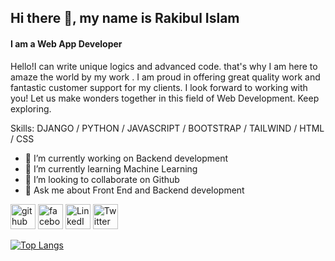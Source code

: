 ## Hi there 👋, my name is Rakibul Islam
#### I am a Web App Developer
Hello!I can write unique logics and advanced code. that's why I am here to amaze the world by my work . I am proud in offering great quality work and fantastic customer support for my clients. I look forward to working with you! Let us make wonders together in this field of Web Development. Keep exploring.

Skills:  DJANGO / PYTHON / JAVASCRIPT / BOOTSTRAP / TAILWIND / HTML / CSS

- 🔭 I’m currently working on Backend development 
- 🌱 I’m currently learning Machine Learning 
- 👯 I’m looking to collaborate on Github 
- 💬 Ask me about Front End and Backend development 


[<img src='https://cdn.jsdelivr.net/npm/simple-icons@3.0.1/icons/github.svg' alt='github' height='40'>](https://github.com/rakibul4516)  [<img src='https://cdn.jsdelivr.net/npm/simple-icons@3.0.1/icons/facebook.svg' alt='facebook' height='40'>](https://www.facebook.com/rakibul4516)  [<img src='https://cdn.jsdelivr.net/npm/simple-icons@3.0.1/icons/linkedin.svg' alt='LinkedIn' height='40'>](https://www.linkedin.com/in/rakibul-islam4516/)  [<img src='https://cdn.jsdelivr.net/npm/simple-icons@3.0.1/icons/twitter.svg' alt='Twitter' height='40'>](https://www.twitter.com/Rakibul4516/)  


[![Top Langs](https://github-readme-stats.vercel.app/api/top-langs/?username=rakibul4516)](https://github.com/anuraghazra/github-readme-stats)

